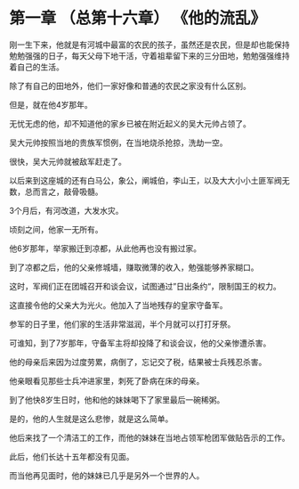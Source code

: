 # 第一章 （总第十六章）   《他的流乱》

刚一生下来，他就是有河城中最富的农民的孩子，虽然还是农民，但是却也能保持勉勉强强的日子，每天父母下地干活，守着祖辈留下来的三分田地，勉勉强强维持着自己的生活。

除了有自己的田地外，他们一家好像和普通的农民之家没有什么区别。

但是，就在他4岁那年。

无忧无虑的他，却不知道他的家乡已被在附近起义的吴大元帅占领了。

吴大元帅按照当地的贵族军惯例，在当地烧杀抢掠，洗劫一空。

很快，吴大元帅就被敌军赶走了。

以后来到这座城的还有白马公，象公，阐城伯，李山王，以及大大小小土匪军阀无数，总而言之，敲骨吸髓。

3个月后，有河改道，大发水灾。

顷刻之间，他家一无所有。

他6岁那年，举家搬迁到凉都，从此他再也没有搬过家。

到了凉都之后，他的父亲修城墙，赚取微薄的收入，勉强能够养家糊口。

这时，军阀们正在团城召开和谈会议，试图通过”日出条约“，限制国王的权力。

这直接令他的父亲大为光火。他加入了当地残存的皇家守备军。

参军的日子里，他们家的生活非常滋润，半个月就可以打打牙祭。

可谁知，到了7岁那年，守备军主将却投降了和谈会议，他的父亲惨遭杀害。

他的母亲后来因为过度劳累，病倒了，忘记交了税，结果被士兵残忍杀害。

他亲眼看见那些士兵冲进家里，刺死了卧病在床的母亲。

到了他快8岁生日时，他和他的妹妹喝下了家里最后一碗稀粥。

是的，他的人生就是这么悲惨，就是这么简单。

他后来找了一个清洁工的工作，而他的妹妹在当地占领军枪团军做贴告示的工作。

此后，他们长达十五年都没有见面。

而当他再见面时，他的妹妹已几乎是另外一个世界的人。


